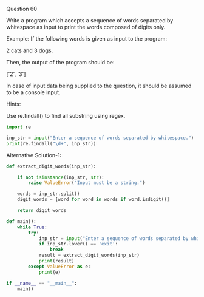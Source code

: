 Question 60

Write a program which accepts a sequence of words separated by whitespace as input to print the words composed of digits only.

Example: If the following words is given as input to the program:

2 cats and 3 dogs.

Then, the output of the program should be:

['2', '3']

In case of input data being supplied to the question, it should be assumed to be a console input.

Hints:

Use re.findall() to find all substring using regex.

```python
import re

inp_str = input("Enter a sequence of words separated by whitespace.")
print(re.findall("\d+", inp_str))
```

Alternative Solution-1:

```python
def extract_digit_words(inp_str):

    if not isinstance(inp_str, str):
        raise ValueError("Input must be a string.")

    words = inp_str.split()
    digit_words = [word for word in words if word.isdigit()]

    return digit_words
```

```python
def main():
    while True:
        try:
            inp_str = input("Enter a sequence of words separated by whitespace (or 'exit' to quit): ")
            if inp_str.lower() == 'exit':
                break
            result = extract_digit_words(inp_str)
            print(result)
        except ValueError as e:
            print(e)

if __name__ == "__main__":
    main()
```
